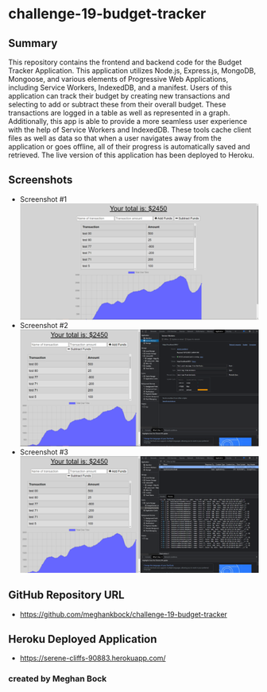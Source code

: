 # challenge-19-budget-tracker

## Summary
This repository contains the frontend and backend code for the Budget Tracker Application. This application utilizes Node.js, Express.js, MongoDB, Mongoose, and various elements of Progressive Web Applications, including Service Workers, IndexedDB, and a manifest. Users of this application can track their budget by creating new transactions and selecting to add or subtract these from their overall budget. These transactions are logged in a table as well as represented in a graph. Additionally, this app is able to provide a more seamless user experience with the help of Service Workers and IndexedDB. These tools cache client files as well as data so that when a user navigates away from the application or goes offline, all of their progress is automatically saved and retrieved. The live version of this application has been deployed to Heroku.

## Screenshots
* Screenshot #1 ![Budget-Tracker 1](https://github.com/meghankbock/challenge-19-budget-tracker/blob/main/public/images/Budget-Tracker-Screenshot-1.PNG)
* Screenshot #2 ![Budget-Tracker 2](https://github.com/meghankbock/challenge-19-budget-tracker/blob/main/public/images/Budget-Tracker-Screenshot-2.PNG)
* Screenshot #3 ![Budget-Tracker 3](https://github.com/meghankbock/challenge-19-budget-tracker/blob/main/public/images/Budget-Tracker-Screenshot-3.PNG)

## GitHub Repository URL
* https://github.com/meghankbock/challenge-19-budget-tracker

## Heroku Deployed Application
* https://serene-cliffs-90883.herokuapp.com/


### created by Meghan Bock